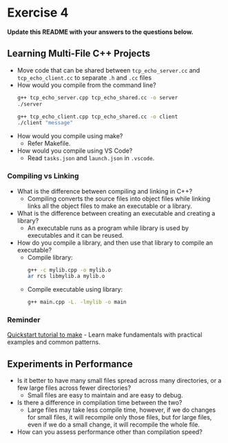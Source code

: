 # Exercise 4

**Update this README with your answers to the questions below.**

## Learning Multi-File C++ Projects

- Move code that can be shared between `tcp_echo_server.cc` and 
  `tcp_echo_client.cc` to separate `.h` and `.cc` files
- How would you compile from the command line?
  ```sh
  g++ tcp_echo_server.cpp tcp_echo_shared.cc -o server
  ./server
  ```
  ```sh
  g++ tcp_echo_client.cpp tcp_echo_shared.cc -o client
  ./client "message"
  ```
- How would you compile using make?
  - Refer Makefile.
- How would you compile using VS Code?
  - Read `tasks.json` and `launch.json` in `.vscode`.
  

### Compiling vs Linking

- What is the difference between compiling and linking in C++?
  - Compiling converts the source files into object files while linking links all the object files to make an executable or a library.
- What is the difference between creating an executable and creating a 
  library?
  - An executable runs as a program while library is used by executables and it can be reused.
- How do you compile a library, and then use that library to compile an
  executable?
  - Compile library:  
    ```sh
    g++ -c mylib.cpp -o mylib.o  
    ar rcs libmylib.a mylib.o
    ```
  - Compile executable using library:  
    ```sh
    g++ main.cpp -L. -lmylib -o main
    ```

### Reminder 
[Quickstart tutorial to make](https://makefiletutorial.com/) - Learn make 
fundamentals with practical examples and common patterns.

## Experiments in Performance

- Is it better to have many small files spread across many directories, or
  a few large files across fewer directories?
  - Small files are easy to maintain and are easy to debug.
- Is there a difference in compilation time between the two?
  - Large files may take less compile time, however, if we do changes for small files, it will recompile only those files, but for large files, even if we do a small change, it will recompile the whole file.
- How can you assess performance other than compilation speed?
